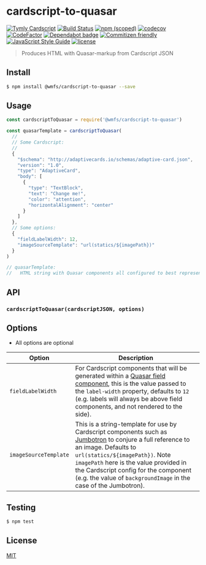 # cardscript-to-quasar

[![Tymly Cardscript](https://img.shields.io/badge/tymly-cardscript-blue.svg)](https://tymly.io/)
[![Build Status](https://travis-ci.com/wmfs/cardscript-to-quasar.svg?branch=master)](https://travis-ci.com/wmfs/cardscript-to-quasar)
[![npm (scoped)](https://img.shields.io/npm/v/@wmfs/cardscript-to-quasar.svg)](https://www.npmjs.com/package/@wmfs/cardscript-to-quasar)
[![codecov](https://codecov.io/gh/wmfs/cardscript-to-quasar/branch/master/graph/badge.svg)](https://codecov.io/gh/wmfs/cardscript-to-quasar)
[![CodeFactor](https://www.codefactor.io/repository/github/wmfs/cardscript-to-quasar/badge)](https://www.codefactor.io/repository/github/wmfs/cardscript-to-quasar)
[![Dependabot badge](https://img.shields.io/badge/Dependabot-active-brightgreen.svg)](https://dependabot.com/)
[![Commitizen friendly](https://img.shields.io/badge/commitizen-friendly-brightgreen.svg)](http://commitizen.github.io/cz-cli/)
[![JavaScript Style Guide](https://img.shields.io/badge/code_style-standard-brightgreen.svg)](https://standardjs.com)
[![license](https://img.shields.io/github/license/mashape/apistatus.svg)](https://github.com/wmfs/tymly/blob/master/packages/concrete-paths/LICENSE)

> Produces HTML with Quasar-markup from Cardscript JSON

## <a name="install"></a>Install
```bash
$ npm install @wmfs/cardscript-to-quasar --save
```

## <a name="usage"></a>Usage

```javascript
const cardscriptToQuasar = require('@wmfs/cardscript-to-quasar')

const quasarTemplate = cardscriptToQuasar(
  //
  // Some Cardscript:
  //
  {
    "$schema": "http://adaptivecards.io/schemas/adaptive-card.json",
    "version": "1.0",
    "type": "AdaptiveCard",
    "body": [
      {
        "type": "TextBlock",
        "text": "Change me!",
        "color": "attention",
        "horizontalAlignment": "center"
      }
    ]
  },
  // Some options:
  {
    "fieldLabelWidth": 12,
    "imageSourceTemplate": "url(statics/${imagePath})"
  }
)

// quasarTemplate:
//   HTML string with Quasar components all configured to best represent the supplied Cardscript.

```

## API

### `cardscriptToQuasar(cardscriptJSON, options)`

## Options

* All options are optional

| Option | Description |
| ------ | ----------- |
| `fieldLabelWidth` | For Cardscript components that will be generated within a [Quasar field component](https://quasar-framework.org/components/field.html), this is the value passed to the `label-width` property, defaults to `12` (e.g. labels will always be above field components, and not rendered to the side). |
| `imageSourceTemplate` | This is a string-template for use by Cardscript components such as [Jumbotron](https://wmfs.github.io/tymly-website/reference/cardscript/elements/jumbotron.html#backgroundimage) to conjure a full reference to an image. Defaults to `url(statics/${imagePath})`. Note `imagePath` here is the value provided in the Cardscript config for the component (e.g. the value of `backgroundImage` in the case of the Jumbotron).|


## <a name="test"></a>Testing

```bash
$ npm test
```

## <a name="license"></a>License
[MIT](https://github.com/wmfs/cardscript/blob/master/LICENSE)


